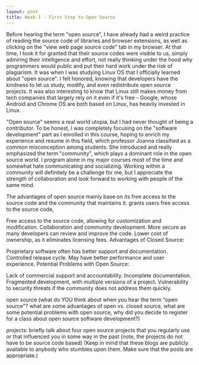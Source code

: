 ```yaml
---
layout: post
title: Week 1 - First Step to Open Source
---
```


Before hearing the term "open source", I have already had a weird practice of reading the source code of libraries and browser extensions, as well as clicking on the "view web page source code" tab in my browser. At that time, I took it for granted that their source codes were visible to us, simply admiring their intelligence and effort, not really thinking under the hood why programmers would public and put their hard work under the risk of plagiarism. It was when I was studying Linux OS that I officially learned about "open source". I felt honored, knowing that developers have the kindness to let us study, modify, and even redistribute open source projects. It was also interesting to know that Linux still makes money from tech companies that largely rely on it even if it's free - Google, whose Android and Chrome OS are both based on Linux, has heavily invested in Linux.  

"Open source" seems a real world utopia, but I had never thought of being a contributor. To be honest, I was completely focusing on the "software development" part as I enrolled in this course, hoping to enrich my experience and resume in this field, which professor Joanna classified as a common misconception among students. She introduced and really emphasized the term "community", which plays a dominant role in the open source world. I program alone in my major courses most of the time and somewhat hate communicating and socializing. Working within a community will definitely be a challenge for me, but I appreciate the strength of collaboration and look forward to working with people of the same mind.  

The advantages of open source mainly base on its free access to the source code and the community that maintains it.  grants users free access to the source code, 

Free access to the source code, allowing for customization and modification.
Collaboration and community development.
More secure as many developers can review and improve the code.
Lower cost of ownership, as it eliminates licensing fees.
Advantages of Closed Source:

Proprietary software often has better support and documentation.
Controlled release cycle.
May have better performance and user experience.
Potential Problems with Open Source:

Lack of commercial support and accountability.
Incomplete documentation.
Fragmented development, with multiple versions of a project.
Vulnerability to security threats if the community does not address them quickly.






open source (what do YOU think about when you hear the term "open source"? what are some advantages of open vs. closed source, what are some potential problems with open source, why did you decide to register for a class about open source software development?) 

projects: briefly talk about four open source projects that you regularly use or that influenced you in some way in the past (note, the projects do not have to be source code based) (Keep in mind that these blogs are publicly available to anybody who stumbles upon them. Make sure that the posts are appropriate.)
